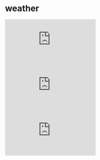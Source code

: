 # weather
![Temperature and Wind](http://forecast.weather.gov/meteograms/Plotter.php?lat=40.6708&lon=-73.9923&wfo=OKX&zcode=NYZ075&gset=20&gdiff=10&unit=0&tinfo=EY5&ahour=0&pcmd=1111111111111&lg=en&indu=1!1!1!&dd=&bw=&hrspan=48&pqpfhr=6&psnwhr=6) 
![Temperature and Wind](http://forecast.weather.gov/meteograms/Plotter.php?lat=40.6708&lon=-73.9923&wfo=OKX&zcode=NYZ075&gset=20&gdiff=10&unit=0&tinfo=EY5&ahour=48&pcmd=1111111111111&lg=en&indu=1!1!1!&dd=&bw=&hrspan=48&pqpfhr=6&psnwhr=6)  
![Temperature and Wind](http://forecast.weather.gov/meteograms/Plotter.php?lat=40.6708&lon=-73.9923&wfo=OKX&zcode=NYZ075&gset=20&gdiff=10&unit=0&tinfo=EY5&ahour=72&pcmd=1111111111111&lg=en&indu=1!1!1!&dd=&bw=&hrspan=48&pqpfhr=6&psnwhr=6) 
